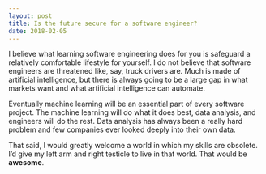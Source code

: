 ```yaml
---
layout: post
title: Is the future secure for a software engineer?
date: 2018-02-05
---
```


<p>I believe what learning software engineering does for you is safeguard a relatively comfortable lifestyle for yourself. I do not believe that software engineers are threatened like, say, truck drivers are. Much is made of artificial intelligence, but there is always going to be a large gap in what markets want and what artificial intelligence can automate.</p><p>Eventually machine learning will be an essential part of every software project. The machine learning will do what it does best, data analysis, and engineers will do the rest. Data analysis has always been a really hard problem and few companies ever looked deeply into their own data.</p><p>That said, I would greatly welcome a world in which my skills are obsolete. I’d give my left arm and right testicle to live in that world. That would be <b>awesome</b>.</p>
